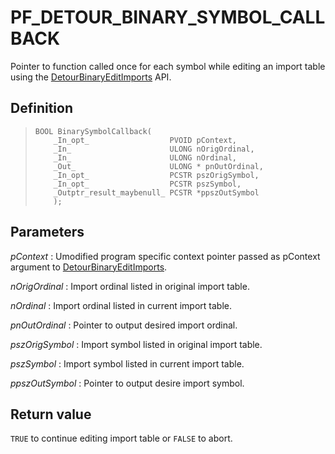 PF\_DETOUR\_BINARY\_SYMBOL\_CALLBACK
====================================

Pointer to function called once for each symbol while editing an import
table using the
[DetourBinaryEditImports](DetourEnumerateExports) API.

Definition
----------

>     BOOL BinarySymbolCallback(
>         _In_opt_                  PVOID pContext,
>         _In_                      ULONG nOrigOrdinal,
>         _In_                      ULONG nOrdinal,
>         _Out_                     ULONG * pnOutOrdinal,
>         _In_opt_                  PCSTR pszOrigSymbol,
>         _In_opt_                  PCSTR pszSymbol,
>         _Outptr_result_maybenull_ PCSTR *ppszOutSymbol
>         );

Parameters
----------

*pContext*
:   Umodified program specific context pointer passed as pContext
    argument to
    [DetourBinaryEditImports](DetourBinaryEditImports).

*nOrigOrdinal*
:   Import ordinal listed in original import table.

*nOrdinal*
:   Import ordinal listed in current import table.

*pnOutOrdinal*
:   Pointer to output desired import ordinal.

*pszOrigSymbol*
:   Import symbol listed in original import table.

*pszSymbol*
:   Import symbol listed in current import table.

*ppszOutSymbol*
:   Pointer to output desire import symbol.

Return value
------------

`TRUE` to continue editing import table or `FALSE` to abort.
